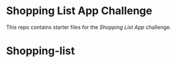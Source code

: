 # Shopping List App Challenge

This repo contains starter files for the *Shopping List App* challenge.
# Shopping-list
